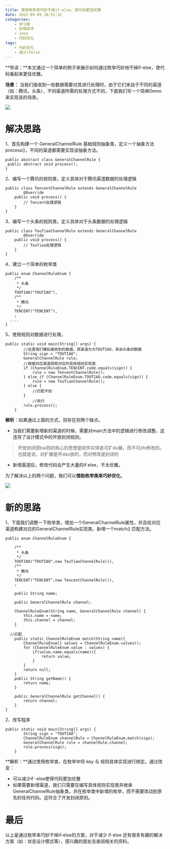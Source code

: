 ```yaml
---
title: 使用枚举来巧妙干掉if-else，使代码更加优雅
date: 2022-09-09 20:51:32
categories:
    - 学习类
    - 后端技术
    - Java
    - 代码优化
tags:
    - 代码优化
    - 减少ifelse
---
```

**导读：**本文通过一个简单的例子来展示如何通过枚举巧妙地干掉if-else，使代码看起来更佳优雅。

**场景：** 当我们接收到一些数据需要对其进行处理时，由于它们来自于不同的渠道（如：腾讯，头条），不同渠道所需的处理方式不同，下面我们写一个简单Demo来实现该的场景。

![](https://p3-sign.toutiaoimg.com/dfic-imagehandler/a505ff21-85dc-420d-a512-6d501cf656ac~noop.image?_iz=58558&from=article.pc_detail&x-expires=1663332603&x-signature=WnH8DbFJPM2NTftVuODu9PypsIE%3D)

# 解决思路

1、首先构建一个 GeneralChannelRule 基础规则抽象类，定义一个抽象方法process()，不同的渠道都需要实现该抽象方法。

```
public abstract class GeneralChannelRule {
 public abstract void process();
}
```

2、编写一个腾讯的规则类，定义具体对于腾讯渠道数据的处理逻辑

```
public class TencentChannelRule extends GeneralChannelRule
 		@Override
    public void process() {
        // Tencent处理逻辑
    }
}
```

3、编写一个头条的规则类，定义具体对于头条数据的处理逻辑

```
public class TouTiaoChannelRule extends GeneralChannelRule
 		@Override
    public void process() {
        // TouTiao处理逻辑
    }
}
```

4、建立一个简单的枚举类

```
public enum ChannelRuleEnum {
    /**
     * 头条
     */
    TOUTIAO("TOUTIAO"),
    /**
     * 腾讯
     */
    TENCENT("TENCENT"),
    ;
  ....
}
```

5、使用规则对数据进行处理。

```
public static void main(String[] args) {
        //这里我们模拟接收到的数据，其渠道为为TOUTIAO，来自头条的数据
        String sign = "TOUTIAO";
        GeneralChannelRule rule;
        //根据对应渠道获取对应的具体规则实现类
        if (ChannelRuleEnum.TENCENT.code.equals(sign)) {
            rule = new TencentChannelRule();
        } else if (ChannelRuleEnum.TOUTIAO.code.equals(sign)) {
            rule = new TouTiaoChannelRule();
        } else {
            //匹配不到
        }
  			//执行
        rule.process();
    }
```

**解析**：如果通过上面的方式，则存在则两个缺点。

- 当我们需要新增新的渠道的时候，需要对main方法中的逻辑进行修改调整。这违背了设计模式中的开放封闭规则。

> 开放封闭原bai则的核心的思想是软件实体是可扩du展，而不可zhi修改的。也就是说，对扩展是开dao放的，而对修改是封闭的

- 新增渠道后，修改代码会产生大量的if else，不太优雅。

为了解决以上的两个问题，我们可以**借助枚举类来巧妙优化**。

![](https://p3-sign.toutiaoimg.com/dfic-imagehandler/afed0620-5bb9-4320-a663-cb87f868303f~noop.image?_iz=58558&from=article.pc_detail&x-expires=1663332603&x-signature=HoICSU9qcH%2BEx2bny3B2HWvbMEg%3D)

# 新的思路

1、下面我们调整一下枚举类，增加一个GeneralChannelRule属性，并且给对应渠道构建对应的GeneralChannelRule实现类，新增一个match() 匹配方法。

```
public enum ChannelRuleEnum {

    /**
     * 头条
     */
    TOUTIAO("TOUTIAO",new TouTiaoChannelRule()),
    /**
     * 腾讯
     */
    TENCENT("TENCENT",new TencentChannelRule()),
    ;

    public String name;

    public GeneralChannelRule channel;

    ChannelRuleEnum(String name, GeneralChannelRule channel) {
        this.name = name;
        this.channel = channel;
    }

  //匹配
    public static ChannelRuleEnum match(String name){
        ChannelRuleEnum[] values = ChannelRuleEnum.values();
        for (ChannelRuleEnum value : values) {
            if(value.name.equals(name)){
                return value;
            }
        }
        return null;
    }
    public String getName() {
        return name;
    }

    public GeneralChannelRule getChannel() {
        return channel;
    }
}
```

2、改写程序

```
public static void main(String[] args) {
        String sign = "TOUTIAO";
        ChannelRuleEnum channelRule = ChannelRuleEnum.match(sign);
        GeneralChannelRule rule = channelRule.channel;
        rule.process(sign);
    }
```

**解析：**通过使用枚举类，在枚举中将 key 与 规则具体实现进行绑定。通过改变：

- 可以减少if -else使得代码更加优雅
- 如果需要新增渠道，我们只需要在编写具体规则实现类并继承GeneralChannelRule抽象类，并在枚举类中新增的枚举，而不需要改动到原先的任何代码。这符合了开发封闭原则。

# 最后

以上是通过枚举来巧妙干掉if-else的方案，对于减少 if-else 还有很多有趣的解决方案（如：状态设计模式等），感兴趣的朋友去查阅相关的资料。